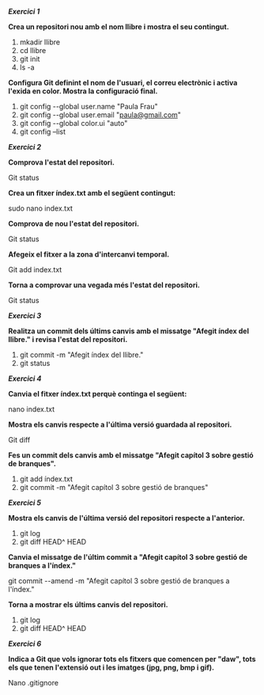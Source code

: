 ***Exercici 1***

**Crea un repositori nou amb el nom llibre i mostra el seu contingut.**
  1. mkadir llibre
  2. cd llibre
  3. git init
  4. ls -a

**Configura Git definint el nom de l'usuari, el correu electrònic i activa l'exida en color. Mostra la configuració final.**
  1. git config --global user.name "Paula Frau"
  2.  git config --global user.email "paula@gmail.com"
  3.  git config --global color.ui "auto"
  4.  git config –list

***Exercici 2***

**Comprova l'estat del repositori.**

  Git status
  
**Crea un fitxer índex.txt amb el següent contingut:**

  sudo nano index.txt
  
**Comprova de nou l'estat del repositori.**

  Git status
  
**Afegeix el fitxer a la zona d'intercanvi temporal.**

  Git add index.txt
  
**Torna a comprovar una vegada més l'estat del repositori.**

  Git status    

***Exercici 3***

**Realitza un commit dels últims canvis amb el missatge "Afegit índex del llibre." i revisa l'estat del repositori.**
  1. git commit -m "Afegit índex del llibre."
  2. git status

***Exercici 4***

**Canvia el fitxer índex.txt perquè continga el següent:**

  nano index.txt
  
**Mostra els canvis respecte a l'última versió guardada al repositori.**

  Git diff
  
**Fes un commit dels canvis amb el missatge "Afegit capítol 3 sobre gestió de branques".**

  1. git add índex.txt
  2. git commit -m "Afegit capítol 3 sobre gestió de branques"

***Exercici 5***

**Mostra els canvis de l'última versió del repositori respecte a l'anterior.**
  1. git log
  2. git diff HEAD^ HEAD
     
**Canvia el missatge de l'últim commit a "Afegit capítol 3 sobre gestió de branques a l'índex."**

  git commit --amend -m "Afegit capítol 3 sobre gestió de branques a l'índex."
  
**Torna a mostrar els últims canvis del repositori.**
  1. git log
  2. git diff HEAD^ HEAD

***Exercici 6***

**Indica a Git que vols ignorar tots els fitxers que comencen per "daw", tots els que tenen l'extensió out i les imatges (jpg, png, bmp i gif).**

  Nano .gitignore

